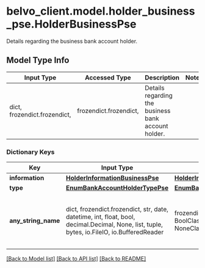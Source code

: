 # belvo_client.model.holder_business_pse.HolderBusinessPse

Details regarding the business bank account holder.

## Model Type Info
Input Type | Accessed Type | Description | Notes
------------ | ------------- | ------------- | -------------
dict, frozendict.frozendict,  | frozendict.frozendict,  | Details regarding the business bank account holder. | 

### Dictionary Keys
Key | Input Type | Accessed Type | Description | Notes
------------ | ------------- | ------------- | ------------- | -------------
**information** | [**HolderInformationBusinessPse**](HolderInformationBusinessPse.md) | [**HolderInformationBusinessPse**](HolderInformationBusinessPse.md) |  | 
**type** | [**EnumBankAccountHolderTypePse**](EnumBankAccountHolderTypePse.md) | [**EnumBankAccountHolderTypePse**](EnumBankAccountHolderTypePse.md) |  | 
**any_string_name** | dict, frozendict.frozendict, str, date, datetime, int, float, bool, decimal.Decimal, None, list, tuple, bytes, io.FileIO, io.BufferedReader | frozendict.frozendict, str, BoolClass, decimal.Decimal, NoneClass, tuple, bytes, FileIO | any string name can be used but the value must be the correct type | [optional]

[[Back to Model list]](../../README.md#documentation-for-models) [[Back to API list]](../../README.md#documentation-for-api-endpoints) [[Back to README]](../../README.md)

